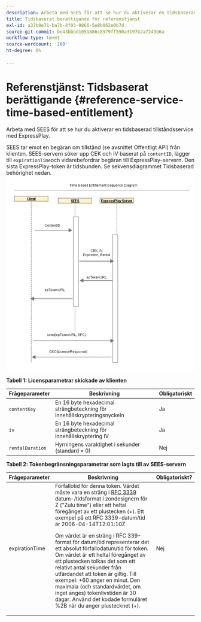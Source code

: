 ```yaml
---
description: Arbeta med SEES för att se hur du aktiverar en tidsbaserad tillståndsservice med ExpressPlay.
title: Tidsbaserat berättigande för referenstjänst
exl-id: a37b0e71-ba7b-4f03-9866-5e8b062e0b7d
source-git-commit: be43bbbd1051886c8979ff590a3197b2a7249b6a
workflow-type: tm+mt
source-wordcount: '260'
ht-degree: 0%

---
```


# Referenstjänst: Tidsbaserat berättigande {#reference-service-time-based-entitlement}

Arbeta med SEES för att se hur du aktiverar en tidsbaserad tillståndsservice med ExpressPlay.

SEES tar emot en begäran om tillstånd (se avsnittet Offentligt API) från klienten. SEES-servern söker upp CEK och IV baserat på `contentID`, lägger till `expirationTime`och vidarebefordrar begäran till ExpressPlay-servern. Den sista ExpressPlay-token är tidsbunden. Se sekvensdiagrammet Tidsbaserad behörighet nedan. ![](assets/fees-time-based.png)

**Tabell 1: Licensparametrar skickade av klienten**

| Frågeparameter | Beskrivning | Obligatoriskt |
|---|---|---|
| `contentKey` | En 16 byte hexadecimal strängbeteckning för innehållskrypteringsnyckeln | Ja |
| `iv` | En 16 byte hexadecimal strängbeteckning för innehållskryptering IV | Ja |
| `rentalDuration` | Hyrningens varaktighet i sekunder (standard = 0) | Nej |

**Tabell 2: Tokenbegränsningsparametrar som lagts till av SEES-servern**

<table id="table_E979FAD7A61A4832A46667301939FAEB">  
 <thead> 
  <tr> 
   <th class="entry"> Frågeparameter </th> 
   <th class="entry"> Beskrivning </th> 
   <th class="entry"> Obligatoriskt? </th> 
  </tr> 
 </thead>
 <tbody> 
  <tr> 
   <td><span class="codeph"> expirationTime</span> </td> 
   <td>Förfallotid för denna token. Värdet måste vara en sträng i <a href="https://www.ietf.org/rfc/rfc3339.txt" format="html" type="external"> RFC 3339</a> datum-/tidsformat i zondesignern för Z ("Zulu time") eller ett heltal föregånget av ett plustecken (+). Ett exempel på ett RFC 3339-datum/tid är <span class="codeph"> 2006-04-14T12:01:10Z</span>. <p>Om värdet är en sträng i RFC 339-format för datum/tid representerar det ett absolut förfallodatum/tid för token. Om värdet är ett heltal föregånget av ett plustecken tolkas det som ett relativt antal sekunder från utfärdandet att token är giltig. Till exempel: <span class="codeph"> +60</span> anger en minut. Den maximala (och standardvärdet, om inget anges) tokenlivstiden är 30 dagar. Använd det kodade formuläret %2B när du anger plustecknet (+). </p> </td> 
   <td> Nej </td> 
  </tr> 
 </tbody> 
</table>

